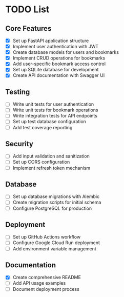 # TODO List

## Core Features

- [x] Set up FastAPI application structure
- [x] Implement user authentication with JWT
- [x] Create database models for users and bookmarks
- [x] Implement CRUD operations for bookmarks
- [x] Add user-specific bookmark access control
- [x] Set up SQLite database for development
- [x] Create API documentation with Swagger UI

## Testing

- [ ] Write unit tests for user authentication
- [ ] Write unit tests for bookmark operations
- [ ] Write integration tests for API endpoints
- [ ] Set up test database configuration
- [ ] Add test coverage reporting

## Security

- [ ] Add input validation and sanitization
- [ ] Set up CORS configuration
- [ ] Implement refresh token mechanism

## Database

- [ ] Set up database migrations with Alembic
- [ ] Create migration scripts for initial schema
- [ ] Configure PostgreSQL for production

## Deployment

- [ ] Set up GitHub Actions workflow
- [ ] Configure Google Cloud Run deployment
- [ ] Add environment variable management

## Documentation

- [x] Create comprehensive README
- [ ] Add API usage examples
- [ ] Document deployment process
